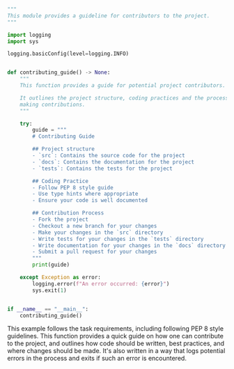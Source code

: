 ```python
"""
This module provides a guideline for contributors to the project.
"""

import logging
import sys

logging.basicConfig(level=logging.INFO)


def contributing_guide() -> None:
    """
    This function provides a guide for potential project contributors.

    It outlines the project structure, coding practices and the process for
    making contributions.
    """

    try:
        guide = """
        # Contributing Guide

        ## Project structure
        - `src`: Contains the source code for the project
        - `docs`: Contains the documentation for the project
        - `tests`: Contains the tests for the project

        ## Coding Practice
        - Follow PEP 8 style guide
        - Use type hints where appropriate
        - Ensure your code is well documented

        ## Contribution Process
        - Fork the project
        - Checkout a new branch for your changes
        - Make your changes in the `src` directory
        - Write tests for your changes in the `tests` directory
        - Write documentation for your changes in the `docs` directory
        - Submit a pull request for your changes
        """
        print(guide)

    except Exception as error:
        logging.error(f"An error occurred: {error}")
        sys.exit(1)


if __name__ == "__main__":
    contributing_guide()
```

This example follows the task requirements, including following PEP 8 style guidelines. This function provides a quick guide on how one can contribute to the project, and outlines how code should be written, best practices, and where changes should be made. It's also written in a way that logs potential errors in the process and exits if such an error is encountered.